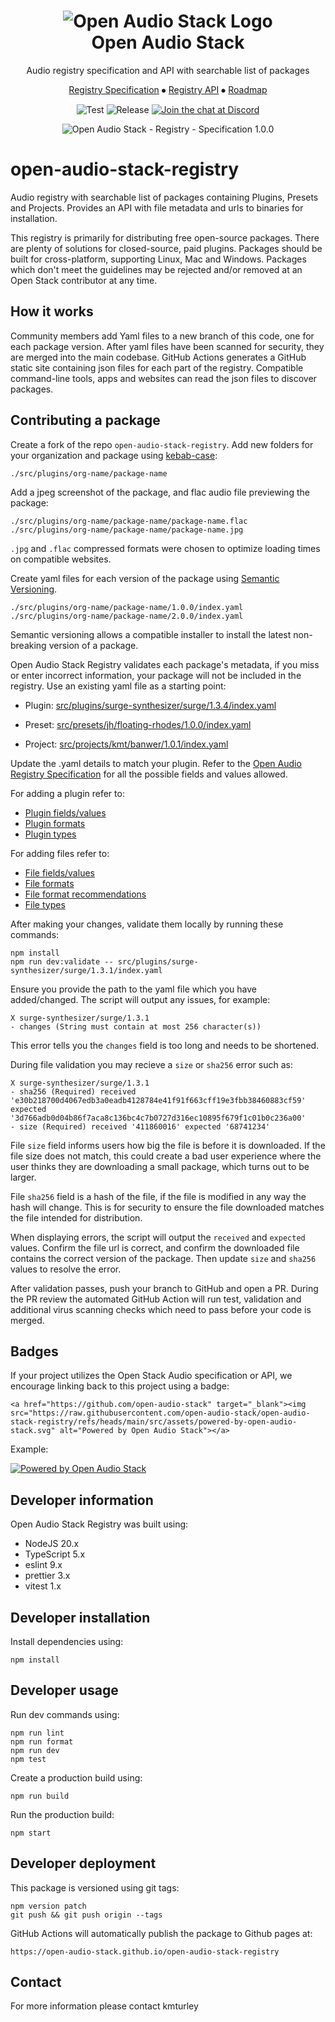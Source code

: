 <div align="center">
<h1>
  <img src="https://raw.githubusercontent.com/open-audio-stack/open-audio-stack-registry/refs/heads/main/src/assets/open-audio-stack-logo.svg" alt="Open Audio Stack Logo"><br />
  Open Audio Stack
</h1>
<p>Audio registry specification and API with searchable list of packages</p>
  <p>
    <a href="specification.md">Registry Specification</a>
    ⦁︎
    <a href="https://open-audio-stack.github.io/open-audio-stack-registry">Registry API</a>
    ⦁︎
    <a href="https://github.com/orgs/open-audio-stack/projects">Roadmap</a>
  </p>
<p>

![Test](https://github.com/open-audio-stack/open-audio-stack-registry/workflows/Test/badge.svg)
![Release](https://github.com/open-audio-stack/open-audio-stack-registry/workflows/Release/badge.svg)
<a href="https://discord.com/invite/9D94f98PxP" target="_blank"><img src="https://img.shields.io/badge/chat-on%20discord-7289DA.svg" alt="Join the chat at Discord"></a>

![Open Audio Stack - Registry - Specification 1.0.0](/src/assets/open-audio-stack-diagram-registry.svg)

</div>

# open-audio-stack-registry

Audio registry with searchable list of packages containing Plugins, Presets and Projects. Provides an API with file metadata and urls to binaries for installation.

This registry is primarily for distributing free open-source packages. There are plenty of solutions for closed-source, paid plugins. Packages should be built for cross-platform, supporting Linux, Mac and Windows. Packages which don't meet the guidelines may be rejected and/or removed at an Open Stack contributor at any time.

## How it works

Community members add Yaml files to a new branch of this code, one for each package version.
After yaml files have been scanned for security, they are merged into the main codebase.
GitHub Actions generates a GitHub static site containing json files for each part of the registry.
Compatible command-line tools, apps and websites can read the json files to discover packages.

## Contributing a package

Create a fork of the repo `open-audio-stack-registry`. Add new folders for your organization and package using [kebab-case](https://developer.mozilla.org/en-US/docs/Glossary/Kebab_case):

    ./src/plugins/org-name/package-name

Add a jpeg screenshot of the package, and flac audio file previewing the package:

    ./src/plugins/org-name/package-name/package-name.flac
    ./src/plugins/org-name/package-name/package-name.jpg

`.jpg` and `.flac` compressed formats were chosen to optimize loading times on compatible websites.

Create yaml files for each version of the package using [Semantic Versioning](https://semver.org).

    ./src/plugins/org-name/package-name/1.0.0/index.yaml
    ./src/plugins/org-name/package-name/2.0.0/index.yaml

Semantic versioning allows a compatible installer to install the latest non-breaking version of a package.

Open Audio Stack Registry validates each package's metadata, if you miss or enter incorrect information, your package will not be included in the registry. Use an existing yaml file as a starting point:

- Plugin: [src/plugins/surge-synthesizer/surge/1.3.4/index.yaml](https://github.com/open-audio-stack/open-audio-stack-registry/blob/main/src/plugins/surge-synthesizer/surge/1.3.4/index.yaml)

- Preset: [src/presets/jh/floating-rhodes/1.0.0/index.yaml](https://github.com/open-audio-stack/open-audio-stack-registry/blob/main/src/presets/jh/floating-rhodes/1.0.0/index.yaml)

- Project: [src/projects/kmt/banwer/1.0.1/index.yaml](https://github.com/open-audio-stack/open-audio-stack-registry/blob/main/src/projects/kmt/banwer/1.0.1/index.yaml)

Update the .yaml details to match your plugin. Refer to the <a href="specification.md">Open Audio Registry Specification</a> for all the possible fields and values allowed.

For adding a plugin refer to:

- <a href="specification.md#plugin-1">Plugin fields/values</a>
- <a href="specification.md#plugin-formats">Plugin formats</a>
- <a href="specification.md#plugin-types">Plugin types</a>

For adding files refer to:

- <a href="specification.md#file">File fields/values</a>
- <a href="specification.md#file-formats">File formats</a>
- <a href="specification.md#file-format-recommendations">File format recommendations</a>
- <a href="specification.md#file-types">File types</a>

After making your changes, validate them locally by running these commands:

    npm install
    npm run dev:validate -- src/plugins/surge-synthesizer/surge/1.3.1/index.yaml

Ensure you provide the path to the yaml file which you have added/changed. The script will output any issues, for example:

    X surge-synthesizer/surge/1.3.1
    - changes (String must contain at most 256 character(s))

This error tells you the `changes` field is too long and needs to be shortened.

During file validation you may recieve a `size` or `sha256` error such as:

    X surge-synthesizer/surge/1.3.1
    - sha256 (Required) received 'e30b218700d4067edb3a0eadb4128784e41f91f663cff19e3fbb38460883cf59' expected '3d766adb0d04b86f7aca8c136bc4c7b0727d316ec10895f679f1c01b0c236a00'
    - size (Required) received '411860016' expected '68741234'

File `size` field informs users how big the file is before it is downloaded. If the file size does not match, this could create a bad user experience where the user thinks they are downloading a small package, which turns out to be larger.

File `sha256` field is a hash of the file, if the file is modified in any way the hash will change. This is for security to ensure the file downloaded matches the file intended for distribution.

When displaying errors, the script will output the `received` and `expected` values. Confirm the file url is correct, and confirm the downloaded file contains the correct version of the package. Then update `size` and `sha256` values to resolve the error.

After validation passes, push your branch to GitHub and open a PR. During the PR review the automated GitHub Action will run test, validation and additional virus scanning checks which need to pass before your code is merged.

## Badges

If your project utilizes the Open Stack Audio specification or API, we encourage linking back to this project using a badge:

```
<a href="https://github.com/open-audio-stack" target="_blank"><img src="https://raw.githubusercontent.com/open-audio-stack/open-audio-stack-registry/refs/heads/main/src/assets/powered-by-open-audio-stack.svg" alt="Powered by Open Audio Stack"></a>
```

Example:

<a href="https://github.com/open-audio-stack" target="_blank"><img src="https://raw.githubusercontent.com/open-audio-stack/open-audio-stack-registry/refs/heads/main/src/assets/powered-by-open-audio-stack.svg" alt="Powered by Open Audio Stack"></a>

## Developer information

Open Audio Stack Registry was built using:

- NodeJS 20.x
- TypeScript 5.x
- eslint 9.x
- prettier 3.x
- vitest 1.x

## Developer installation

Install dependencies using:

    npm install

## Developer usage

Run dev commands using:

    npm run lint
    npm run format
    npm run dev
    npm test

Create a production build using:

    npm run build

Run the production build:

    npm start

## Developer deployment

This package is versioned using git tags:

    npm version patch
    git push && git push origin --tags

GitHub Actions will automatically publish the package to Github pages at:

    https://open-audio-stack.github.io/open-audio-stack-registry

## Contact

For more information please contact kmturley
